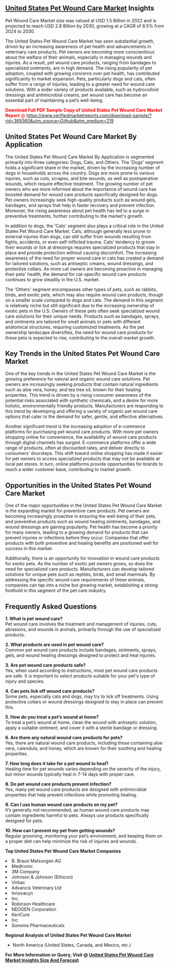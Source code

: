 <h2><a href="https://www.verifiedmarketreports.com/download-sample/?rid=369360&amp;utm_source=Github&amp;utm_medium=219" target="_blank">United States Pet Wound Care Market</a> Insights</h2><p>Pet Wound Care Market size was valued at USD 1.5 Billion in 2022 and is projected to reach USD 2.8 Billion by 2030, growing at a CAGR of 8.5% from 2024 to 2030.</p><p> <p>The United States Pet Wound Care Market has seen substantial growth, driven by an increasing awareness of pet health and advancements in veterinary care products. Pet owners are becoming more conscientious about the welfare of their animals, especially in managing wounds and injuries. As a result, pet wound care products, ranging from bandages to specialized ointments, are in high demand. The rising popularity of pet adoption, coupled with growing concerns over pet health, has contributed significantly to market expansion. Pets, particularly dogs and cats, often suffer from a range of injuries, leading to a greater need for wound care solutions. With a wider variety of products available, such as hydrocolloid dressings and antimicrobial creams, pet wound care has become an essential part of maintaining a pet’s well-being.</p> <p><p><span class=""><span style="color: #ff0000;"><strong>Download Full PDF Sample Copy of United States Pet Wound Care Market Report</strong> @ </span><a href="https://www.verifiedmarketreports.com/download-sample/?rid=369360&amp;utm_source=Github&amp;utm_medium=219" target="_blank">https://www.verifiedmarketreports.com/download-sample/?rid=369360&amp;utm_source=Github&amp;utm_medium=219</a></span></p></p> <h2>United States Pet Wound Care Market By Application</h2> <p>The United States Pet Wound Care Market By Application is segmented primarily into three categories: Dogs, Cats, and Others. The 'Dogs' segment holds a significant share in the market, driven by the increasing number of dogs in households across the country. Dogs are more prone to various injuries, such as cuts, scrapes, and bite wounds, as well as postoperative wounds, which require effective treatment. The growing number of pet owners who are more informed about the importance of wound care has boosted demand for wound care products specifically designed for dogs. Pet owners increasingly seek high-quality products such as wound gels, bandages, and sprays that help in faster recovery and prevent infection. Moreover, the rising awareness about pet health has led to a surge in preventive treatments, further contributing to the market's growth.</p> <p>In addition to dogs, the 'Cats' segment also plays a critical role in the United States Pet Wound Care Market. Cats, although generally less prone to external injuries than dogs, can still suffer from wounds resulting from fights, accidents, or even self-inflicted trauma. Cats’ tendency to groom their wounds or lick at dressings requires specialized products that stay in place and provide protection without causing discomfort. The increasing awareness of the need for proper wound care in cats has created a demand for tailored solutions, such as antiseptic creams, wound dressings, and protective collars. As more cat owners are becoming proactive in managing their pets' health, the demand for cat-specific wound care products continues to grow steadily in the U.S. market.</p> <p>The 'Others' segment encompasses other types of pets, such as rabbits, birds, and exotic pets, which may also require wound care products, though on a smaller scale compared to dogs and cats. The demand in this segment is relatively niche but still significant due to the increasing ownership of exotic pets in the U.S. Owners of these pets often seek specialized wound care solutions for their unique needs. Products such as bandages, sprays, and ointments are tailored for small animals or pets with different anatomical structures, requiring customized treatments. As the pet ownership landscape diversifies, the need for wound care products for these pets is expected to rise, contributing to the overall market growth.</p> <h2>Key Trends in the United States Pet Wound Care Market</h2> <p>One of the key trends in the United States Pet Wound Care Market is the growing preference for natural and organic wound care solutions. Pet owners are increasingly seeking products that contain natural ingredients such as aloe vera, honey, and tea tree oil, known for their healing properties. This trend is driven by a rising consumer awareness of the potential risks associated with synthetic chemicals, and a desire for more holistic, environmentally friendly products. Manufacturers are responding to this trend by developing and offering a variety of organic pet wound care options that cater to the demand for safer, gentle, and effective alternatives.</p> <p>Another significant trend is the increasing adoption of e-commerce platforms for purchasing pet wound care products. With more pet owners shopping online for convenience, the availability of wound care products through digital channels has surged. E-commerce platforms offer a wide range of products, often at discounted rates, and deliver directly to consumers' doorsteps. This shift toward online shopping has made it easier for pet owners to access specialized products that may not be available at local pet stores. In turn, online platforms provide opportunities for brands to reach a wider customer base, contributing to market growth.</p> <h2>Opportunities in the United States Pet Wound Care Market</h2> <p>One of the major opportunities in the United States Pet Wound Care Market is the expanding market for preventive care products. Pet owners are becoming increasingly proactive in ensuring the well-being of their pets, and preventive products such as wound healing ointments, bandages, and wound dressings are gaining popularity. Pet health has become a priority for many owners, leading to a growing demand for products that can prevent injuries or infections before they occur. Companies that offer products with both preventive and healing benefits are positioned well for success in this market.</p> <p>Additionally, there is an opportunity for innovation in wound care products for exotic pets. As the number of exotic pet owners grows, so does the need for specialized care products. Manufacturers can develop tailored solutions for unique pets such as reptiles, birds, and small mammals. By addressing the specific wound care requirements of these animals, companies can tap into a niche but growing market, establishing a strong foothold in this segment of the pet care industry.</p> <h2>Frequently Asked Questions</h2> <p><strong>1. What is pet wound care?</strong><br>Pet wound care involves the treatment and management of injuries, cuts, abrasions, and wounds in animals, primarily through the use of specialized products.</p> <p><strong>2. What products are used in pet wound care?</strong><br>Common pet wound care products include bandages, ointments, sprays, gels, and wound healing dressings designed to protect and heal injuries.</p> <p><strong>3. Are pet wound care products safe?</strong><br>Yes, when used according to instructions, most pet wound care products are safe. It is important to select products suitable for your pet's type of injury and species.</p> <p><strong>4. Can pets lick off wound care products?</strong><br>Some pets, especially cats and dogs, may try to lick off treatments. Using protective collars or wound dressings designed to stay in place can prevent this.</p> <p><strong>5. How do you treat a pet’s wound at home?</strong><br>To treat a pet’s wound at home, clean the wound with antiseptic solution, apply a suitable ointment, and cover it with a sterile bandage or dressing.</p> <p><strong>6. Are there any natural wound care products for pets?</strong><br>Yes, there are natural wound care products, including those containing aloe vera, calendula, and honey, which are known for their soothing and healing properties.</p> <p><strong>7. How long does it take for a pet wound to heal?</strong><br>Healing time for pet wounds varies depending on the severity of the injury, but minor wounds typically heal in 7-14 days with proper care.</p> <p><strong>8. Do pet wound care products prevent infection?</strong><br>Yes, many pet wound care products are designed with antimicrobial properties that help prevent infections while promoting healing.</p> <p><strong>9. Can I use human wound care products on my pet?</strong><br>It’s generally not recommended, as human wound care products may contain ingredients harmful to pets. Always use products specifically designed for pets.</p> <p><strong>10. How can I prevent my pet from getting wounds?</strong><br>Regular grooming, monitoring your pet’s environment, and keeping them on a proper diet can help minimize the risk of injuries and wounds.</p> </p><p><strong>Top United States Pet Wound Care Market Companies</strong></p><div data-test-id=""><p><li>B. Braun Melsungen AG</li><li> Medtronic</li><li> 3M Company</li><li> Johnson & Johnson (Ethicon)</li><li> Virbac</li><li> Advancis Veterinary Ltd</li><li> Innovacyn</li><li> Inc.</li><li> Robinson Healthcare</li><li> NEOGEN Corporation</li><li> KeriCure</li><li> Inc</li><li> Sonoma Pharmaceuticals</li></p><div><strong>Regional Analysis of&nbsp;United States Pet Wound Care Market</strong></div><ul><li dir="ltr"><p dir="ltr">North America&nbsp;(United States, Canada, and Mexico, etc.)</p></li></ul><p><strong>For More Information or Query, Visit @&nbsp;</strong><strong><a href="https://www.verifiedmarketreports.com/product/pet-wound-care-market/?utm_source=Github&amp;utm_medium=219" target="_blank">United States Pet Wound Care Market Insights Size And Forecast</a></strong></p></div>

